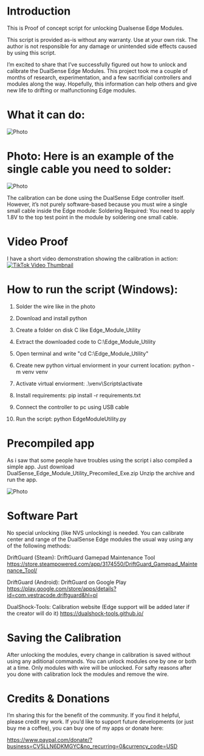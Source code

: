 # Introduction
This is Proof of concept script for unlocking Dualsense Edge Modules.

This script is provided as-is without any warranty.
Use at your own risk. The author is not responsible
for any damage or unintended side effects caused
by using this script.

I’m excited to share that I’ve successfully figured out how to unlock and calibrate the DualSense Edge Modules. This project took me a couple of months of research, experimentation, and a few sacrificial controllers and modules along the way. Hopefully, this information can help others and give new life to drifting or malfunctioning Edge modules.

# What it can do:
![Photo](term_menu.png)

# Photo: Here is an example of the single cable you need to solder:
![Photo](wire.png)

The calibration can be done using the DualSense Edge controller itself. However, it’s not purely software-based because you must wire a single small cable inside the Edge module:
Soldering Required: You need to apply 1.8V to the top test point in the module by soldering one small cable.

# Video Proof
I have a short video demonstration showing the calibration in action:
[![TikTok Video Thumbnail](thumbnail.png)](https://www.tiktok.com/@somerandombadassstuff/video/7489795659009215766)

# How to run the script (Windows):
1. Solder the wire like in the photo
2. Download and install python
3. Create a folder on disk C like Edge_Module_Utility
4. Extract the downloaded code to C:\Edge_Module_Utility
5. Open terminal and write "cd C:\Edge_Module_Utility"
3. Create new python virtual enviorment in your current location:
python -m venv venv

4. Activate virtual enviorment:
.\venv\Scripts\activate

5. Install requirements:
pip install -r requirements.txt

6. Connect the controller to pc using USB cable

6. Run the script:
python EdgeModuleUtility.py

# Precompiled app
As i saw that some people have troubles using the script i also compiled a simple app.
Just download DualSense_Edge_Module_Utility_Precomiled_Exe.zip
Unzip the archive and run the app.

![Photo](app.png)

# Software Part
No special unlocking (like NVS unlocking) is needed. You can calibrate center and range of the DualSense Edge modules the usual way using any of the following methods:

DriftGuard (Steam): DriftGuard Gamepad Maintenance Tool
https://store.steampowered.com/app/3174550/DriftGuard_Gamepad_Maintenance_Tool/

DriftGuard (Android): DriftGuard on Google Play
https://play.google.com/store/apps/details?id=com.vestracode.driftguard&hl=pl

DualShock-Tools: Calibration website (Edge support will be added later if the creator will do it)
https://dualshock-tools.github.io/

# Saving the Calibration
After unlocking the modules, every change in calibration is saved without
using any aditional commands.
You can unlock modules one by one or both at a time. Only modules with wire will be unlocked.
For safty reasons after you done with calibration lock the modules and remove the wire.

# Credits & Donations
I’m sharing this for the benefit of the community. If you find it helpful, please credit my work. If you’d like to support future developments (or just buy me a coffee), you can buy one of my apps or donate here:

https://www.paypal.com/donate/?business=CV5LLN6DKMGYC&no_recurring=0&currency_code=USD


